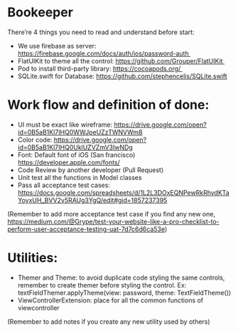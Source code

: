 # Bookeeper

There’re 4 things you need to read and understand before start: 

* We use firebase as server: https://firebase.google.com/docs/auth/ios/password-auth 
* FlatUIKit to theme all the control: https://github.com/Grouper/FlatUIKit 
* Pod to install third-party library: https://cocoapods.org/ 
* SQLite.swift for Database: https://github.com/stephencelis/SQLite.swift

# Work flow and definition of done:

* UI must be exact like wireframe: https://drive.google.com/open?id=0B5aB1Kl7IHQ0WWJpeUZzTWNVWm8
* Color code: https://drive.google.com/open?id=0B5aB1Kl7IHQ0UklUZVZmV3IwNDg
* Font: Default font of iOS (San francisco) https://developer.apple.com/fonts/
* Code Review by another developer (Pull Request)
* Unit test all the functions in Model classes
* Pass all acceptance test cases: https://docs.google.com/spreadsheets/d/1L2L3DOxEQNPewRkRhvdKTaYoyxUH_BVV2y5RAUg3YgQ/edit#gid=1857237395

(Remember to add more acceptance test case if you find any new one, https://medium.com/@Grype/test-your-website-like-a-pro-checklist-to-perform-user-acceptance-testing-uat-7d7c6d6ca53e)

# Utilities:

* Themer and Theme: to avoid duplicate code styling the same controls, remember to create themer before styling the control. Ex: textFieldThemer.applyTheme(view: password, theme: TextFieldTheme())
* ViewControllerExtension: place for all the common functions of viewcontroller

(Remember to add notes if you create any new utility used by others)
